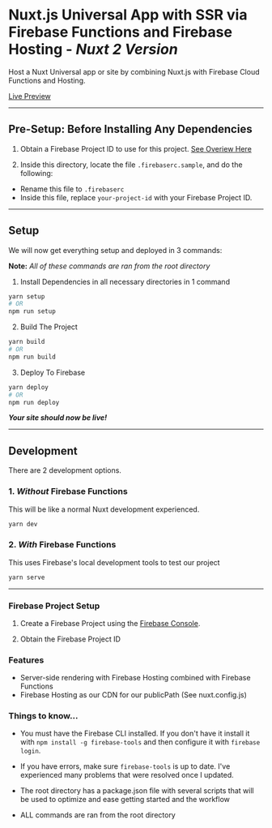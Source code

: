 # Nuxt.js Universal App with SSR via Firebase Functions and Firebase Hosting - **_Nuxt 2 Version_**

Host a Nuxt Universal app or site by combining Nuxt.js with Firebase Cloud Functions and Hosting.

[Live Preview](https://nuxt2ssrfire.firebaseapp.com)

---

## Pre-Setup: Before Installing Any Dependencies

1.  Obtain a Firebase Project ID to use for this project. [See Overiew Here](#firebase-project-setup)

2.  Inside this directory, locate the file `.firebaserc.sample`, and do the following:

- Rename this file to `.firebaserc`
- Inside this file, replace `your-project-id` with your Firebase Project ID.

---

## Setup

We will now get everything setup and deployed in 3 commands:

**Note:** _All of these commands are ran from the root directory_

1.  Install Dependencies in all necessary directories in 1 command

```bash
yarn setup
# OR
npm run setup
```

2.  Build The Project

```bash
yarn build
# OR
npm run build
```

3.  Deploy To Firebase

```bash
yarn deploy
# OR
npm run deploy
```

**_Your site should now be live!_**

---

## Development

There are 2 development options.

### 1. _Without_ Firebase Functions

This will be like a normal Nuxt development experienced.

```bash
yarn dev
```

### 2. _With_ Firebase Functions

This uses Firebase's local development tools to test our project

```bash
yarn serve
```

---

### Firebase Project Setup

1.  Create a Firebase Project using the [Firebase Console](https://console.firebase.google.com).

2.  Obtain the Firebase Project ID

### Features

- Server-side rendering with Firebase Hosting combined with Firebase Functions
- Firebase Hosting as our CDN for our publicPath (See nuxt.config.js)

### Things to know...

- You must have the Firebase CLI installed. If you don't have it install it with `npm install -g firebase-tools` and then configure it with `firebase login`.

- If you have errors, make sure `firebase-tools` is up to date. I've experienced many problems that were resolved once I updated.

* The root directory has a package.json file with several scripts that will be used to optimize and ease getting started and the workflow

* ALL commands are ran from the root directory
